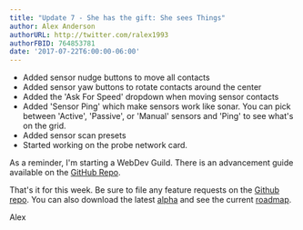 ```yaml
---
title: "Update 7 - She has the gift: She sees Things"
author: Alex Anderson
authorURL: http://twitter.com/ralex1993
authorFBID: 764853781
date: '2017-07-22T6:00:00-06:00'
---
```

* Added sensor nudge buttons to move all contacts
* Added sensor yaw buttons to rotate contacts around the center
* Added the 'Ask For Speed' dropdown when moving sensor contacts
* Added 'Sensor Ping' which make sensors work like sonar. You can pick between 'Active', 'Passive', or 'Manual' sensors and 'Ping' to see what's on the grid.
* Added sensor scan presets
* Started working on the probe network card.

As a reminder, I'm starting a WebDev Guild. There is an advancement guide available on the [GitHub Repo](https://github.com/alexanderson1993/webdev-guild).

That's it for this week. Be sure to file any feature requests on the [Github repo](https://github.com/Thorium-Sim/thorium/issues). You can also download the latest [alpha](https://github.com/Thorium-Sim/thorium/releases) and see the current [roadmap](https://github.com/Thorium-Sim/thorium/projects/2).

Alex
